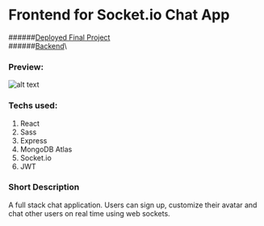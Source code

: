 # Frontend for Socket.io Chat App 
######[Deployed Final Project](https://socketiochatappreact.onrender.com/)\
######[Backend](https://github.com/nashie1004/Socket.io-MongoDB-back)\
### Preview: 
![alt text](https://raw.githubusercontent.com/nashie1004/Vite-React-Portfolio/main/src/Assets/PROJ2.gif "chatApp")

### Techs used:
1. React
2. Sass 
3. Express
4. MongoDB Atlas
5. Socket.io
6. JWT

### Short Description
A full stack chat application. Users can sign up, customize their avatar and chat other users on real time using web sockets.